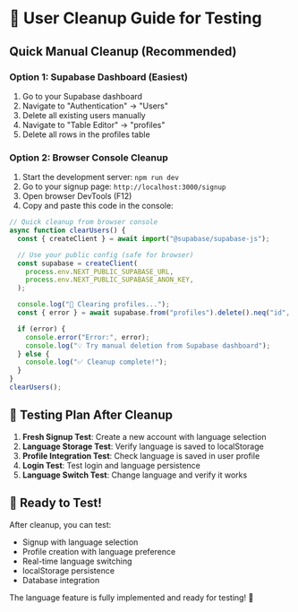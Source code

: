 # 🧹 User Cleanup Guide for Testing

## Quick Manual Cleanup (Recommended)

### Option 1: Supabase Dashboard (Easiest)

1. Go to your Supabase dashboard
2. Navigate to "Authentication" → "Users"
3. Delete all existing users manually
4. Navigate to "Table Editor" → "profiles"
5. Delete all rows in the profiles table

### Option 2: Browser Console Cleanup

1. Start the development server: `npm run dev`
2. Go to your signup page: `http://localhost:3000/signup`
3. Open browser DevTools (F12)
4. Copy and paste this code in the console:

```javascript
// Quick cleanup from browser console
async function clearUsers() {
  const { createClient } = await import("@supabase/supabase-js");

  // Use your public config (safe for browser)
  const supabase = createClient(
    process.env.NEXT_PUBLIC_SUPABASE_URL,
    process.env.NEXT_PUBLIC_SUPABASE_ANON_KEY,
  );

  console.log("🧹 Clearing profiles...");
  const { error } = await supabase.from("profiles").delete().neq("id", "");

  if (error) {
    console.error("Error:", error);
    console.log("💡 Try manual deletion from Supabase dashboard");
  } else {
    console.log("✅ Cleanup complete!");
  }
}
clearUsers();
```

## 🎯 Testing Plan After Cleanup

1. **Fresh Signup Test**: Create a new account with language selection
2. **Language Storage Test**: Verify language is saved to localStorage
3. **Profile Integration Test**: Check language is saved in user profile
4. **Login Test**: Test login and language persistence
5. **Language Switch Test**: Change language and verify it works

## 🚀 Ready to Test!

After cleanup, you can test:

- Signup with language selection
- Profile creation with language preference
- Real-time language switching
- localStorage persistence
- Database integration

The language feature is fully implemented and ready for testing! 🎉
